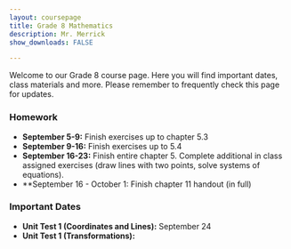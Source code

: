 ```yaml
---
layout: coursepage
title: Grade 8 Mathematics
description: Mr. Merrick 
show_downloads: FALSE

---
```


<!--- ### MATH 20-1 SECTION  ### --->
Welcome to our Grade 8 course page. Here you will find important dates, class materials and more. Please remember to frequently check this page for updates. 

<!--- To access the schoology page use this code: HRGC-TB6H-K38HK. ---> 

### Homework
* **September 5-9:** Finish exercises up to chapter 5.3
* **September 9-16:** Finish exercises up to 5.4
* **September 16-23:** Finish entire chapter 5. Complete additional in class assigned exercises (draw lines with two points, solve systems of equations).
* **September 16 - October 1: Finish chapter 11 handout (in full) 
     
### Important Dates 
* **Unit Test 1 (Coordinates and Lines):** September 24
* **Unit Test 1 (Transformations):** 





